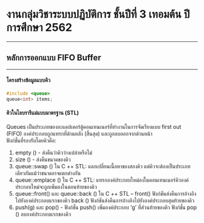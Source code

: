 # งานกลุ่มวิชาระบบปฏิบัติการ ชั้นปีที่ 3 เทอมต้น ปีการศึกษา 2562
---
## หลักการออกแบบ FIFO Buffer
---
#### โครงสร้างข้อมูลแบบคิว
```C
#include <queue>
queue<int> items;
```
#### คิวในไลบรารีแม่แบบมาตรฐาน (STL)
Queues เป็นประเภทของอะแดปเตอร์ตู้คอนเทนเนอร์ที่ทำงานในการจัดเรียงแบบ first out (FIFO) องค์ประกอบถูกแทรกที่ด้านหลัง (สิ้นสุด) และถูกลบออกจากด้านหน้า  
ฟังก์ชั่นที่รองรับโดยคิวคือ:  
1. empty () - ส่งคืนว่าคิวว่างเปล่าหรือไม่
2. size () - ส่งคืนขนาดของคิว
3. queue::swap () ใน C ++ STL: แลกเปลี่ยนเนื้อหาของสองคิว แต่คิวจะต้องเป็นประเภทเดียวกันแม้ว่าขนาดอาจแตกต่างกัน
4. queue::emplace () ใน C ++ STL: แทรกองค์ประกอบใหม่ลงในคอนเทนเนอร์คิวองค์ประกอบใหม่จะถูกเพิ่มลงในตอนท้ายของคิว
5. queue::front() และ queue::back () ใน C ++ STL – front() ฟังก์ชันส่งคืนการอ้างอิงไปยังองค์ประกอบแรกของคิว back () ฟังก์ชันส่งคืนการอ้างอิงไปยังองค์ประกอบสุดท้ายของคิว
6. push(g) และ pop() - ฟังก์ชั่น push() เพิ่มองค์ประกอบ ‘g’ ที่ส่วนท้ายของคิว ฟังก์ชั่น pop () ลบองค์ประกอบแรกของคิว